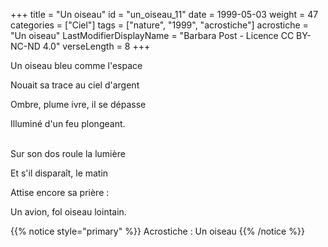 +++
title = "Un oiseau"
id = "un_oiseau_11"
date = 1999-05-03
weight = 47
categories = ["Ciel"]
tags = ["nature", "1999", "acrostiche"]
acrostiche = "Un oiseau"
LastModifierDisplayName = "Barbara Post - Licence CC BY-NC-ND 4.0"
verseLength = 8
+++

Un oiseau bleu comme l'espace

Nouait sa trace au ciel d'argent

Ombre, plume ivre, il se dépasse

Illuminé d'un feu plongeant.

 \
Sur son dos roule la lumière

Et s'il disparaît, le matin

Attise encore sa prière :

Un avion, fol oiseau lointain.

{{% notice style="primary" %}}
Acrostiche : Un oiseau
{{% /notice %}}
